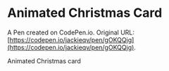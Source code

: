 # Animated Christmas Card

A Pen created on CodePen.io. Original URL: [https://codepen.io/jackieqv/pen/gOKQQjg](https://codepen.io/jackieqv/pen/gOKQQjg).

Animated Christmas card